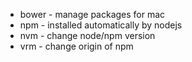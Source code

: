 - bower - manage packages for mac
- npm - installed automatically by nodejs
- nvm - change node/npm version 
- vrm - change origin of npm
